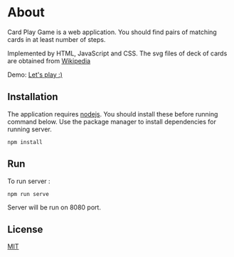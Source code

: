 # About

Card Play Game is a web application. You should find pairs of matching cards in at least number of steps.

Implemented by HTML, JavaScript and CSS.
The svg files of deck of cards are obtained from [Wikipedia](https://en.wikipedia.org/wiki/Standard_52-card_deck)

Demo: [Let's play :)](https://gunaygultekin.github.io/)

## Installation
The application requires [nodejs](https://nodejs.org/en/download/). You should install these before running command below.
Use the package manager to install dependencies for running server.

```
npm install
```
## Run
To run server :
```
npm run serve
```
Server  will be run on 8080 port. 

## License
[MIT](https://choosealicense.com/licenses/mit/)
